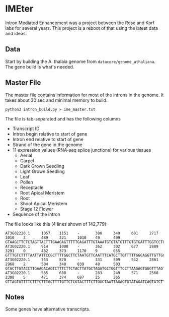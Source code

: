 IMEter
======

Intron Mediated Enhancement was a project between the Rose and Korf labs for several years. This project is a reboot of that using the latest data and ideas.

## Data ##

Start by building the A. thalaia genome from `datacore/genome_athaliana`. The gene build is what's needed.

## Master File ##

The master file contains information for most of the introns in the genome. It takes about 30 sec and minimal memory to build.

	python3 intron_build.py > ime_master.txt

The file is tab-separated and has the following columns

+ Transcript ID
+ Intron begin relative to start of gene
+ Intron end relative to start of gene
+ Strand of the gene in the genome
+ 11 expression values (RNA-seq splice junctions) for various tissues
	+ Aerial
	+ Carpel
	+ Dark Grown Seedling
	+ Light Grown Seedling
	+ Leaf
	+ Pollen
	+ Receptacle
	+ Root Apical Meristem
	+ Root
	+ Shoot Apical Meristem
	+ Stage 12 Flower
+ Sequence of the intron

The file looks like this (4 lines shown of 142,779):

	AT3G02220.1     1057    1151    -       380     349     601     2717    3010    3       489     321     1010    49      499     GTAAGCTTCTCTAGTTACTTTGAAGAGTTTTTGAGATTTGTAAATGTGTATGTTTGTGTGATTTGGTCCTGAAGTTGCGTATTTGCTTGACATAG
	AT3G02220.1     914     1008    -       362     302     677     2889    3291    0       462     373     1170    9       655     GTTTGTCTTTTAATTATTCCGCTTTTGGCTTCTAATGTTCAATTTCATGCTTGTTTTTGGGAGGTTGTTGCTGATTTCTTATTGATGTGATGCAG
	AT3G02220.1     753     870     -       331     309     542     2861    2968    2       504     340     839     48      503     GTACTTGTACCTTGAAGACAGTCTTTCTTCTACTTATGCTAGATGCTGGTTTCCTTAAGAGTGGGTTTAGTAGACAAGATATTAAACTAATCTTGAGGTAATTATTCGTTTCTCGCAG
	AT3G02220.1     565     688     -       283     249     571     2568    2308    5       471     374     697     25      265     GTTAGTGTTTTCTTTCTTTGCTTTTGTTCTCGTACTTTCTTGGCTAATTAGAGTGTATAGATCAGTATCTTGTTTTATAAGTTGATGTGTTATGGTATTGAAATGGGTATGAAACTGATAACAG


## Notes ##

Some genes have alternative transcripts.
